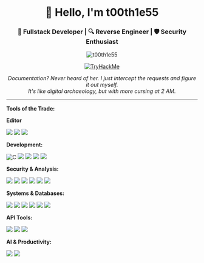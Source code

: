 <div align="center">
  <h1>👋 Hello, I'm t00th1e55</h1>
  <h3>🧱 Fullstack Developer | 🔍 Reverse Engineer | 🛡️ Security Enthusiast</h3>

<img src="https://komarev.com/ghpvc/?username=t00th1e55&label=Profile%20views&color=0e75b6&style=flat" alt="t00th1e55" />
  
  <p>
    <a href="https://tryhackme.com/p/t00thLe55" target="_blank">
      <img src="https://tryhackme-badges.s3.amazonaws.com/t00thLe55.png" alt="TryHackMe">
    </a>    
  </p>
  
  <p>
    <i>
      Documentation? Never heard of her. I just intercept the requests and figure it out myself. <br />
      It's like digital archaeology, but with more cursing at 2 AM.
    </i>
  </p>
</div>

---

**Tools of the Trade:**

**Editor**
<p>
 <img src="https://img.shields.io/badge/VS_Code-0078D4?style=for-the-badge&logo=visual%20studio%20code&logoColor=white" />
  <img src="https://img.shields.io/badge/Windsurf-0066CC?style=for-the-badge&logo=windsurf&logoColor=white" />
  <img src="https://img.shields.io/badge/Cursor-000000?style=for-the-badge&logo=cursor&logoColor=white" />
</p>

**Development:**
<p>
  <img src="https://img.shields.io/badge/C-A8B9CC?style=for-the-badge&logo=c&logoColor=white" alt="C" /> 
  <img src="https://img.shields.io/badge/.NET-512BD4?style=for-the-badge&logo=dotnet&logoColor=white" />  
  <img src="https://img.shields.io/badge/Flutter-02569B?style=for-the-badge&logo=flutter&logoColor=white" />
  <img src="https://img.shields.io/badge/Go-00ADD8?style=for-the-badge&logo=go&logoColor=white" />
  <img src="https://img.shields.io/badge/Python-3776AB?style=for-the-badge&logo=python&logoColor=white" />
</p>

**Security & Analysis:**
<p>
  <img src="https://img.shields.io/badge/Burp_Suite-FF6B6B?style=for-the-badge" />
  <img src="https://img.shields.io/badge/Ghidra-F34B7D?style=for-the-badge&logo=ghidra&logoColor=white" />
  <img src="https://img.shields.io/badge/DotPeek-512BD4?style=for-the-badge" />
  <img src="https://img.shields.io/badge/Wireshark-1679E2?style=for-the-badge&logo=wireshark&logoColor=white" />
  <img src="https://img.shields.io/badge/Fiddler-8CC4D7?style=for-the-badge" />
  <img src="https://img.shields.io/badge/Charles_Proxy-4C2C72?style=for-the-badge" />
</p>

**Systems & Databases:**
<p>
  <img src="https://img.shields.io/badge/Pop!_OS-48B9C7?style=for-the-badge&logo=Pop!_OS&logoColor=white" />
  <img src="https://img.shields.io/badge/Linux-FCC624?style=for-the-badge&logo=linux&logoColor=black" />
  <img src="https://img.shields.io/badge/Shell_Script-121011?style=for-the-badge&logo=gnu-bash&logoColor=white" />
  <img src="https://img.shields.io/badge/Microsoft_SQL_Server-CC2927?style=for-the-badge&logo=microsoft-sql-server&logoColor=white" />
  <img src="https://img.shields.io/badge/PostgreSQL-316192?style=for-the-badge&logo=postgresql&logoColor=white" />
  <img src="https://img.shields.io/badge/Docker-2496ED?style=for-the-badge&logo=docker&logoColor=white" />
</p>

**API Tools:**
<p>
    <img src="https://img.shields.io/badge/Thunder_Client-FF6C37?style=for-the-badge" />
  <img src="https://img.shields.io/badge/Postman-FF6C37?style=for-the-badge&logo=postman&logoColor=white" />
  <img src="https://img.shields.io/badge/Swagger-85EA2D?style=for-the-badge&logo=swagger&logoColor=white" />
</p>

**AI & Productivity:**
<p>
  <img src="https://img.shields.io/badge/Perplexity-00A67F?style=for-the-badge&logo=perplexity&logoColor=white" />
  <img src="https://img.shields.io/badge/Google_Gemini-4285F4?style=for-the-badge&logo=google&logoColor=white" />
</p>
